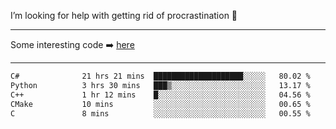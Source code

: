 I’m looking for help with getting rid of procrastination 🤔

-----

Some interesting code :arrow_right: [here](https://github.com/zhen8838/playground)

-----

<!--START_SECTION:waka-->

```txt
C#              21 hrs 21 mins  ████████████████████░░░░░   80.02 %
Python          3 hrs 30 mins   ███▒░░░░░░░░░░░░░░░░░░░░░   13.17 %
C++             1 hr 12 mins    █░░░░░░░░░░░░░░░░░░░░░░░░   04.56 %
CMake           10 mins         ░░░░░░░░░░░░░░░░░░░░░░░░░   00.65 %
C               8 mins          ░░░░░░░░░░░░░░░░░░░░░░░░░   00.55 %
```

<!--END_SECTION:waka-->

<!--
**zhen8838/zhen8838** is a ✨ _special_ ✨ repository because its `README.md` (this file) appears on your GitHub profile.

Here are some ideas to get you started:

- 🔭 I’m currently working on ...
- 🌱 I’m currently learning ...
- 👯 I’m looking to collaborate on ...
 ...
- 💬 Ask me about ...
- 📫 How to reach me: ...
- 😄 Pronouns: ...
- ⚡ Fun fact: ...
-->
